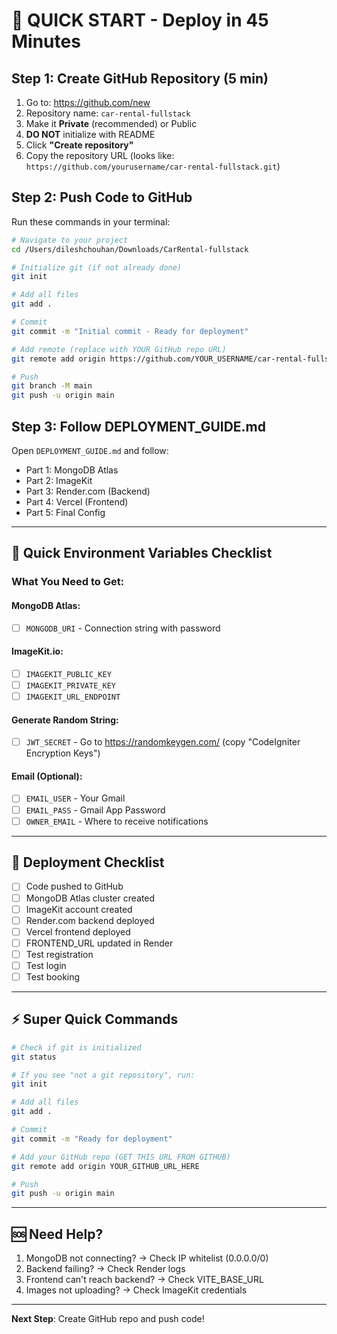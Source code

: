 # 🚀 QUICK START - Deploy in 45 Minutes

## Step 1: Create GitHub Repository (5 min)

1. Go to: https://github.com/new
2. Repository name: `car-rental-fullstack`
3. Make it **Private** (recommended) or Public
4. **DO NOT** initialize with README
5. Click **"Create repository"**
6. Copy the repository URL (looks like: `https://github.com/yourusername/car-rental-fullstack.git`)

## Step 2: Push Code to GitHub

Run these commands in your terminal:

```bash
# Navigate to your project
cd /Users/dileshchouhan/Downloads/CarRental-fullstack

# Initialize git (if not already done)
git init

# Add all files
git add .

# Commit
git commit -m "Initial commit - Ready for deployment"

# Add remote (replace with YOUR GitHub repo URL)
git remote add origin https://github.com/YOUR_USERNAME/car-rental-fullstack.git

# Push
git branch -M main
git push -u origin main
```

## Step 3: Follow DEPLOYMENT_GUIDE.md

Open `DEPLOYMENT_GUIDE.md` and follow:
- Part 1: MongoDB Atlas
- Part 2: ImageKit
- Part 3: Render.com (Backend)
- Part 4: Vercel (Frontend)
- Part 5: Final Config

---

## 📝 Quick Environment Variables Checklist

### What You Need to Get:

#### MongoDB Atlas:
- [ ] `MONGODB_URI` - Connection string with password

#### ImageKit.io:
- [ ] `IMAGEKIT_PUBLIC_KEY`
- [ ] `IMAGEKIT_PRIVATE_KEY`
- [ ] `IMAGEKIT_URL_ENDPOINT`

#### Generate Random String:
- [ ] `JWT_SECRET` - Go to https://randomkeygen.com/ (copy "CodeIgniter Encryption Keys")

#### Email (Optional):
- [ ] `EMAIL_USER` - Your Gmail
- [ ] `EMAIL_PASS` - Gmail App Password
- [ ] `OWNER_EMAIL` - Where to receive notifications

---

## 🎯 Deployment Checklist

- [ ] Code pushed to GitHub
- [ ] MongoDB Atlas cluster created
- [ ] ImageKit account created
- [ ] Render.com backend deployed
- [ ] Vercel frontend deployed
- [ ] FRONTEND_URL updated in Render
- [ ] Test registration
- [ ] Test login
- [ ] Test booking

---

## ⚡ Super Quick Commands

```bash
# Check if git is initialized
git status

# If you see "not a git repository", run:
git init

# Add all files
git add .

# Commit
git commit -m "Ready for deployment"

# Add your GitHub repo (GET THIS URL FROM GITHUB)
git remote add origin YOUR_GITHUB_URL_HERE

# Push
git push -u origin main
```

---

## 🆘 Need Help?

1. MongoDB not connecting? → Check IP whitelist (0.0.0.0/0)
2. Backend failing? → Check Render logs
3. Frontend can't reach backend? → Check VITE_BASE_URL
4. Images not uploading? → Check ImageKit credentials

---

**Next Step**: Create GitHub repo and push code!
